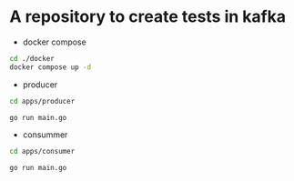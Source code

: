 # A repository to create tests in kafka

- docker compose

```bash
cd ./docker
docker compose up -d

```
-  producer

```bash
cd apps/producer

go run main.go

```

- consummer

```bash
cd apps/consumer

go run main.go
```